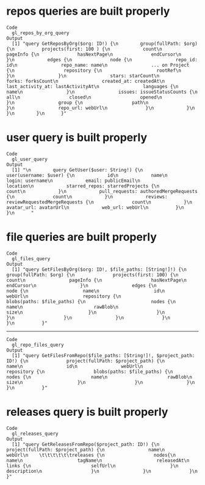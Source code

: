# repos queries are built properly

    Code
      gl_repos_by_org_query
    Output
      [1] "query GetReposByOrg($org: ID!) {\n        group(fullPath: $org) {\n          projects(first: 100 ) {\n            count\n            pageInfo {\n              hasNextPage\n              endCursor\n            }\n            edges {\n              node {\n                repo_id: id\n                repo_name: name\n                ... on Project {\n                  repository {\n                    rootRef\n                  }\n                }\n                stars: starCount\n                forks: forksCount\n                created_at: createdAt\n                last_activity_at: lastActivityAt\n                languages {\n                  name\n                }\n                issues: issueStatusCounts {\n                  all\n                  closed\n                  opened\n                }\n                group {\n                  path\n                }\n                repo_url: webUrl\n              }\n            }\n          }\n        }\n      }"

# user query is built properly

    Code
      gl_user_query
    Output
      [1] "\n        query GetUser($user: String!) {\n          user(username: $user) {\n            id\n            name\n            login: username\n            email: publicEmail\n            location\n            starred_repos: starredProjects {\n              count\n            }\n            pull_requests: authoredMergeRequests {\n              count\n            }\n            reviews: reviewRequestedMergeRequests {\n              count\n            }\n            avatar_url: avatarUrl\n            web_url: webUrl\n          }\n        }\n      "

# file queries are built properly

    Code
      gl_files_query
    Output
      [1] "query GetFilesByOrg($org: ID!, $file_paths: [String!]!) {\n            group(fullPath: $org) {\n              projects(first: 100) {\n                count\n                pageInfo {\n                  hasNextPage\n                  endCursor\n                }\n                edges {\n                  node {\n                    name\n                    id\n                    webUrl\n                    repository {\n                      blobs(paths: $file_paths) {\n                        nodes {\n                          name\n                          rawBlob\n                          size\n                        }\n                      }\n                    }\n                  }\n                }\n              }\n            }\n          }"

---

    Code
      gl_repo_files_query
    Output
      [1] "query GetFilesFromRepo($file_paths: [String!]!, $project_path: ID!) {\n              project(fullPath: $project_path) {\n                name\n                id\n                webUrl\n                repository {\n                  blobs(paths: $file_paths) {\n                    nodes {\n                      name\n                      rawBlob\n                      size\n                    }\n                  }\n                }\n              }\n          }"

# releases query is built properly

    Code
      gl_releases_query
    Output
      [1] "query GetReleasesFromRepo($project_path: ID!) {\n              project(fullPath: $project_path) {\n                name\n                webUrl\n    \t\t\t\t\t\treleases {\n                  nodes{\n                    name\n                    tagName\n                    releasedAt\n                    links {\n                      selfUrl\n                    }\n                    description\n                  }\n                }\n              }\n          }"

